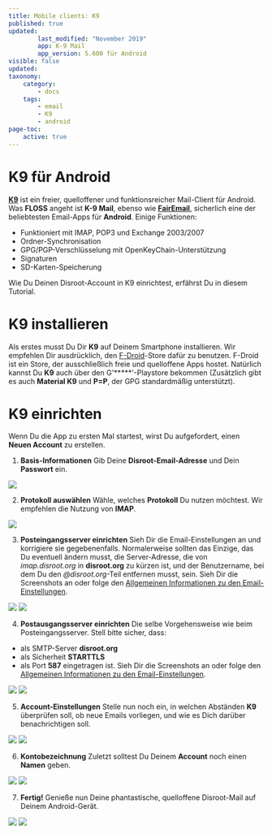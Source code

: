 ```yaml
---
title: Mobile clients: K9
published: true
updated:
        last_modified: "November 2019"
        app: K-9 Mail
        app_version: 5.600 für Android
visible: false
updated:
taxonomy:
    category:
        - docs
    tags:
        - email
        - K9
        - android
page-toc:
    active: true
---
```


# K9 für Android

**[K9](https://de.wikipedia.org/wiki/K-9_Mail)** ist ein freier, quelloffener und funktionsreicher Mail-Client für Android. Was **FLOSS** angeht ist **K-9 Mail**, ebenso wie [**FairEmail**](/tutorials/email/clients/mobile/fairemail), sicherlich eine der beliebtesten Email-Apps für **Android**. Einige Funktionen:

 - Funktioniert mit IMAP, POP3 und Exchange 2003/2007
 - Ordner-Synchronisation
 - GPG/PGP-Verschlüsselung mit OpenKeyChain-Unterstützung
 - Signaturen
 - SD-Karten-Speicherung

Wie Du Deinen Disroot-Account in K9 einrichtest, erfährst Du in diesem Tutorial.

# K9 installieren

Als erstes musst Du Dir **K9** auf Deinem Smartphone installieren. Wir empfehlen Dir ausdrücklich, den [F-Droid](https://f-droid.org/)-Store dafür zu benutzen. F-Droid ist ein Store, der ausschließlich freie und quelloffene Apps hostet. Natürlich kannst Du **K9** auch über den G'*****'-Playstore bekommen (Zusätzlich gibt es auch **Material K9** und **P=P**, der GPG standardmäßig unterstützt).

# K9 einrichten

Wenn Du die App zu ersten Mal startest, wirst Du aufgefordert, einen **Neuen Account** zu erstellen.

1. **Basis-Informationen**
Gib Deine **Disroot-Email-Adresse** und Dein **Passwort** ein.

![](de/k9_setup_01.png)

2. **Protokoll auswählen**
Wähle, welches **Protokoll** Du nutzen möchtest. Wir empfehlen die Nutzung von **IMAP**.

![](de/k9_setup_02.png)

3. **Posteingangsserver einrichten**
Sieh Dir die Email-Einstellungen an und korrigiere sie gegebenenfalls. Normalerweise sollten das Einzige, das Du eventuell ändern musst, die Server-Adresse, die von *imap.disroot.org* in **disroot.org** zu kürzen ist, und der Benutzername, bei dem Du den *@disroot.org*-Teil entfernen musst, sein. Sieh Dir die Screenshots an oder folge den [Allgemeinen Informationen zu den Email-Einstellungen](/tutorials/email/settings).

![](de/k9_setup_03.png) ![](de/k9_setup_04.png)

4. **Postausgangsserver einrichten**
Die selbe Vorgehensweise wie beim Posteingangsserver. Stell bitte sicher, dass:
 - als SMTP-Server **disroot.org**
 - als Sicherheit **STARTTLS**
 - als Port **587**
eingetragen ist. Sieh Dir die Screenshots an oder folge den [Allgemeinen Informationen zu den Email-Einstellungen](/tutorials/email/settings).

![](de/k9_setup_05.png) ![](de/k9_setup_06.png)

5. **Account-Einstellungen**
Stelle nun noch ein, in welchen Abständen **K9** überprüfen soll, ob neue Emails vorliegen, und wie es Dich darüber benachrichtigen soll.

![](de/k9_setup_07.png) ![](de/k9_setup_08.png)

6. **Kontobezeichnung**
Zuletzt solltest Du Deinem **Account** noch einen **Namen** geben.

![](de/k9_setup_09.png) ![](de/k9_setup_10.png)

7. **Fertig!**
Genieße nun Deine phantastische, quelloffene Disroot-Mail auf Deinem Android-Gerät.

![](de/k9_setup_11.png) ![](de/k9_setup_12.png)
